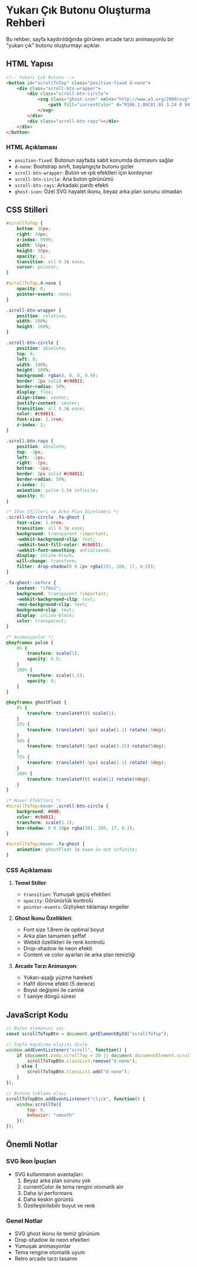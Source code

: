 # Yukarı Çık Butonu Oluşturma Rehberi

Bu rehber, sayfa kaydırıldığında görünen arcade tarzı animasyonlu bir "yukarı çık" butonu oluşturmayı açıklar.

## HTML Yapısı

```html
<!-- Yukarı Çık Butonu -->
<button id="scrollToTop" class="position-fixed d-none">
    <div class="scroll-btn-wrapper">
        <div class="scroll-btn-circle">
            <svg class="ghost-icon" xmlns="http://www.w3.org/2000/svg" viewBox="0 0 384 512">
                <path fill="currentColor" d="M186.1.09C81.01 3.24 0 94.92 0 200.05v263.92c0 14.26 17.23 21.39 27.31 11.31l24.92-24.92c6.25-6.25 16.38-6.25 22.63 0l96 96c6.25 6.25 16.38 6.25 22.63 0l96-96c6.25-6.25 16.38-6.25 22.63 0l24.92 24.92c10.08 10.08 27.31 2.94 27.31-11.31V192C384 84 294.83-3.17 186.1.09zM128 224c-17.67 0-32-14.33-32-32s14.33-32 32-32 32 14.33 32 32-14.33 32-32 32zm128 0c-17.67 0-32-14.33-32-32s14.33-32 32-32 32 14.33 32 32-14.33 32-32 32z"/>
            </svg>
        </div>
        <div class="scroll-btn-rays"></div>
    </div>
</button>
```

### HTML Açıklaması
- `position-fixed`: Butonun sayfada sabit konumda durmasını sağlar
- `d-none`: Bootstrap sınıfı, başlangıçta butonu gizler
- `scroll-btn-wrapper`: Buton ve ışık efektleri için konteyner
- `scroll-btn-circle`: Ana buton görünümü
- `scroll-btn-rays`: Arkadaki parıltı efekti
- `ghost-icon`: Özel SVG hayalet ikonu, beyaz arka plan sorunu olmadan

## CSS Stilleri

```css
#scrollToTop {
    bottom: 30px;
    right: 30px;
    z-index: 9999;
    width: 50px;
    height: 50px;
    opacity: 1;
    transition: all 0.3s ease;
    cursor: pointer;
}

#scrollToTop.d-none {
    opacity: 0;
    pointer-events: none;
}

.scroll-btn-wrapper {
    position: relative;
    width: 100%;
    height: 100%;
}

.scroll-btn-circle {
    position: absolute;
    top: 0;
    left: 0;
    width: 100%;
    height: 100%;
    background: rgba(0, 0, 0, 0.9);
    border: 2px solid #c9d011;
    border-radius: 50%;
    display: flex;
    align-items: center;
    justify-content: center;
    transition: all 0.3s ease;
    color: #c9d011;
    font-size: 1.5rem;
    z-index: 2;
}

.scroll-btn-rays {
    position: absolute;
    top: -2px;
    left: -2px;
    right: -2px;
    bottom: -2px;
    border: 2px solid #c9d011;
    border-radius: 50%;
    z-index: 1;
    animation: pulse 1.5s infinite;
    opacity: 0;
}

/* İkon Stilleri ve Arka Plan Düzeltmesi */
.scroll-btn-circle .fa-ghost {
    font-size: 1.8rem;
    transition: all 0.3s ease;
    background: transparent !important;
    -webkit-background-clip: text;
    -webkit-text-fill-color: #c9d011;
    -webkit-font-smoothing: antialiased;
    display: inline-block;
    will-change: transform;
    filter: drop-shadow(0 0 2px rgba(201, 208, 17, 0.5));
}

.fa-ghost::before {
    content: "\f6e2";
    background: transparent !important;
    -webkit-background-clip: text;
    -moz-background-clip: text;
    background-clip: text;
    display: inline-block;
    color: transparent;
}

/* Animasyonlar */
@keyframes pulse {
    0% {
        transform: scale(1);
        opacity: 0.5;
    }
    100% {
        transform: scale(1.5);
        opacity: 0;
    }
}

@keyframes ghostFloat {
    0% {
        transform: translateY(0) scale(1);
    }
    25% {
        transform: translateY(-3px) scale(1.1) rotate(-5deg);
    }
    50% {
        transform: translateY(-5px) scale(1.15) rotate(5deg);
    }
    75% {
        transform: translateY(-3px) scale(1.1) rotate(-5deg);
    }
    100% {
        transform: translateY(0) scale(1) rotate(0deg);
    }
}

/* Hover Efektleri */
#scrollToTop:hover .scroll-btn-circle {
    background: #000;
    color: #c9d011;
    transform: scale(1.1);
    box-shadow: 0 0 10px rgba(201, 208, 17, 0.3);
}

#scrollToTop:hover .fa-ghost {
    animation: ghostFloat 1s ease-in-out infinite;
}
```

### CSS Açıklaması
1. **Temel Stiller**:
   - `transition`: Yumuşak geçiş efektleri
   - `opacity`: Görünürlük kontrolü
   - `pointer-events`: Gizliyken tıklamayı engeller

2. **Ghost İkonu Özellikleri**:
   - Font size 1.8rem ile optimal boyut
   - Arka plan tamamen şeffaf
   - Webkit özellikleri ile renk kontrolü
   - Drop-shadow ile neon efekti
   - Content ve color ayarları ile arka plan temizliği

3. **Arcade Tarzı Animasyon**:
   - Yukarı-aşağı yüzme hareketi
   - Hafif dönme efekti (5 derece)
   - Boyut değişimi ile canlılık
   - 1 saniye döngü süresi

## JavaScript Kodu

```javascript
// Buton elemanını seç
const scrollToTopBtn = document.getElementById("scrollToTop");

// Sayfa kaydırma olayını dinle
window.addEventListener("scroll", function() {
    if (document.body.scrollTop > 20 || document.documentElement.scrollTop > 20) {
        scrollToTopBtn.classList.remove("d-none");
    } else {
        scrollToTopBtn.classList.add("d-none");
    }
});

// Butona tıklama olayı
scrollToTopBtn.addEventListener("click", function() {
    window.scrollTo({
        top: 0,
        behavior: "smooth"
    });
});
```

## Önemli Notlar

### SVG İkon İpuçları
- SVG kullanmanın avantajları:
  1. Beyaz arka plan sorunu yok
  2. currentColor ile tema rengini otomatik alır
  3. Daha iyi performans
  4. Daha keskin görüntü
  5. Özelleştirilebilir boyut ve renk

### Genel Notlar
- SVG ghost ikonu ile temiz görünüm
- Drop-shadow ile neon efektleri
- Yumuşak animasyonlar
- Tema rengine otomatik uyum
- Retro arcade tarzı tasarım